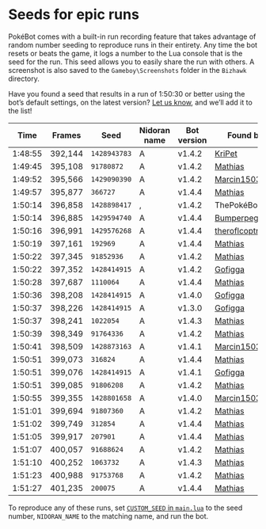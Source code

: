 # Seeds for epic runs

PokéBot comes with a built-in run recording feature that takes advantage of random number seeding to reproduce runs in their entirety. Any time the bot resets or beats the game, it logs a number to the Lua console that is the seed for the run. This seed allows you to easily share the run with others. A screenshot is also saved to the `Gameboy\Screenshots` folder in the `Bizhawk` directory.

Have you found a seed that results in a run of 1:50:30 or better using the bot’s default settings, on the latest version? [Let us know](https://github.com/kylecoburn/PokeBot/issues/4), and we’ll add it to the list!

| Time    | Frames  | Seed         | Nidoran name | Bot version | Found by                                     |
|---------|---------|--------------|--------------|-------------|----------------------------------------------|
| 1:48:55 | 392,144 | `1428943783` | A            | v1.4.2      | [KriPet](https://github.com/KriPet)          |
| 1:49:45 | 395,108 |   `91780872` | A            | v1.4.2      | [Mathias](https://mathiasbynens.be/)         |
| 1:49:52 | 395,566 | `1429090390` | A            | v1.4.2      | [Marcin1503](https://github.com/Marcin1503)  |
| 1:49:57 | 395,877 |     `366727` | A            | v1.4.4      | [Mathias](https://mathiasbynens.be/)         |
| 1:50:14 | 396,858 | `1428898417` | ,            | v1.4.2      | ThePokéBot                                   |
| 1:50:14 | 396,885 | `1429594740` | A            | v1.4.4      | [Bumperpegasus](https://github.com/Bumperpegasus) |
| 1:50:16 | 396,991 | `1429576268` | A            | v1.4.4      | [theroflcoptr](https://github.com/theroflcoptr) |
| 1:50:19 | 397,161 |     `192969` | A            | v1.4.4      | [Mathias](https://mathiasbynens.be/)         |
| 1:50:22 | 397,345 |   `91852936` | A            | v1.4.2      | [Mathias](https://mathiasbynens.be/)         |
| 1:50:22 | 397,352 | `1428414915` | A            | v1.4.2      | [Gofigga](http://www.twitch.tv/gofigga)      |
| 1:50:28 | 397,687 |    `1110064` | A            | v1.4.4      | [Mathias](https://mathiasbynens.be/)         |
| 1:50:36 | 398,208 | `1428414915` | A            | v1.4.0      | [Gofigga](http://www.twitch.tv/gofigga)      |
| 1:50:37 | 398,226 | `1428414915` | A            | v1.3.0      | [Gofigga](http://www.twitch.tv/gofigga)      |
| 1:50:37 | 398,241 |    `1022054` | A            | v1.4.3      | [Mathias](https://mathiasbynens.be/)         |
| 1:50:39 | 398,349 |   `91764336` | A            | v1.4.2      | [Mathias](https://mathiasbynens.be/)         |
| 1:50:41 | 398,509 | `1428873163` | A            | v1.4.1      | [Marcin1503](https://github.com/Marcin1503)  |
| 1:50:51 | 399,073 |     `316824` | A            | v1.4.4      | [Mathias](https://mathiasbynens.be/)         |
| 1:50:51 | 399,076 | `1428414915` | A            | v1.4.1      | [Gofigga](http://www.twitch.tv/gofigga)      |
| 1:50:51 | 399,085 |   `91806208` | A            | v1.4.2      | [Mathias](https://mathiasbynens.be/)         |
| 1:50:55 | 399,355 | `1428801658` | A            | v1.4.0      | [Marcin1503](https://github.com/Marcin1503)  |
| 1:51:01 | 399,694 |   `91807360` | A            | v1.4.2      | [Mathias](https://mathiasbynens.be/)         |
| 1:51:02 | 399,749 |     `312854` | A            | v1.4.4      | [Mathias](https://mathiasbynens.be/)         |
| 1:51:05 | 399,917 |     `207901` | A            | v1.4.4      | [Mathias](https://mathiasbynens.be/)         |
| 1:51:07 | 400,057 |   `91688624` | A            | v1.4.2      | [Mathias](https://mathiasbynens.be/)         |
| 1:51:10 | 400,252 |    `1063732` | A            | v1.4.3      | [Mathias](https://mathiasbynens.be/)         |
| 1:51:23 | 400,988 |   `91753768` | A            | v1.4.2      | [Mathias](https://mathiasbynens.be/)         |
| 1:51:27 | 401,235 |     `200075` | A            | v1.4.4      | [Mathias](https://mathiasbynens.be/)         |

To reproduce any of these runs, set [`CUSTOM_SEED` in `main.lua`](https://github.com/kylecoburn/PokeBot/blob/27aa1dcd2cec1bbe25607fa346836f63b349ad5f/main.lua#L5) to the seed number, `NIDORAN_NAME` to the matching name, and run the bot.
